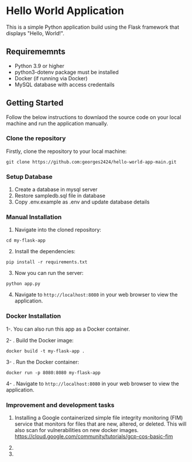 # Hello World Application

This is a simple Python application build using the Flask framework that displays "Hello, World!". 

## Requirememnts

- Python 3.9 or higher
- python3-dotenv package must be installed
- Docker (if running via Docker)
- MySQL database with access credentails

## Getting Started

Follow the below instructions to downlaod the source code on your local machine and run the application manually. 

### Clone the repository

Firstly, clone the repository to your local machine:
```
git clone https://github.com:georges2424/hello-world-app-main.git
```

### Setup Database

1. Create a database in mysql server
2. Restore sampledb.sql file in database
3. Copy .env.example as .env and update database details

### Manual Installation

1. Navigate into the cloned repository:
```
cd my-flask-app
```
2. Install the dependencies:
```
pip install -r requirements.txt
```
3. Now you can run the server:
```
python app.py
```
4. Navigate to `http://localhost:8080` in your web browser to view the application.

### Docker Installation
1-. You can also run this app as a Docker container.

2- . Build the Docker image:
```
docker build -t my-flask-app .
```
3- . Run the Docker container:
```
docker run -p 8080:8080 my-flask-app
```
4- . Navigate to `http://localhost:8080` in your web browser to view the application.

### Improvement and development tasks
1. Installing a Google containerized simple file integrity monitoring (FIM) service that monitors for files that are new, 
altered, or deleted. This will also scan for vulnerabilities on new docker images. 
https://cloud.google.com/community/tutorials/gcp-cos-basic-fim

2. 


3. 
